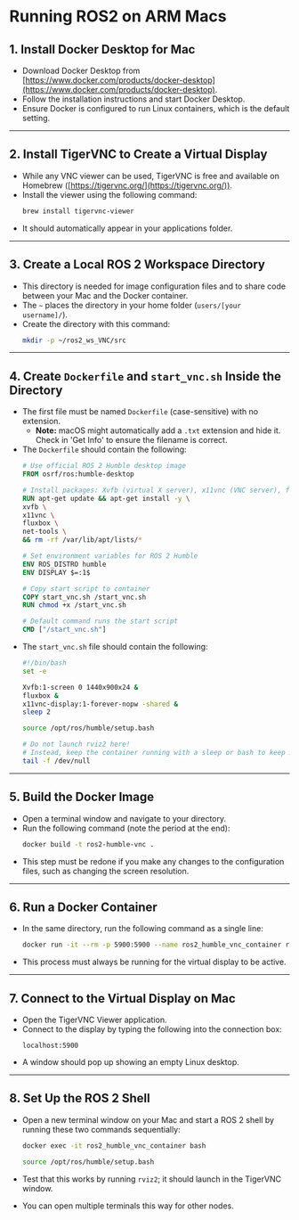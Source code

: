 # Running ROS2 on ARM Macs

## 1. Install Docker Desktop for Mac
* Download Docker Desktop from [https://www.docker.com/products/docker-desktop](https://www.docker.com/products/docker-desktop).
* Follow the installation instructions and start Docker Desktop.
* Ensure Docker is configured to run Linux containers, which is the default setting.

***

## 2. Install TigerVNC to Create a Virtual Display
* While any VNC viewer can be used, TigerVNC is free and available on Homebrew ([https://tigervnc.org/](https://tigervnc.org/)). 
* Install the viewer using the following command: 
    ```sh
    brew install tigervnc-viewer
    ```
* It should automatically appear in your applications folder. 

***

## 3. Create a Local ROS 2 Workspace Directory
* This directory is needed for image configuration files and to share code between your Mac and the Docker container.
* The `~` places the directory in your home folder (`users/[your username]/`).
* Create the directory with this command: 
    ```sh
    mkdir -p ~/ros2_ws_VNC/src
    ```

***

## 4. Create `Dockerfile` and `start_vnc.sh` Inside the Directory
* The first file must be named `Dockerfile` (case-sensitive) with no extension. 
    * **Note:** macOS might automatically add a `.txt` extension and hide it. Check in 'Get Info' to ensure the filename is correct. 
* The `Dockerfile` should contain the following: 
    ```dockerfile
    # Use official ROS 2 Humble desktop image
    FROM osrf/ros:humble-desktop
    
    # Install packages: Xvfb (virtual X server), x11vnc (VNC server), fluxbox (lightweight window manager), net-tools (optional for debugging)
    RUN apt-get update && apt-get install -y \
    xvfb \
    x11vnc \
    fluxbox \
    net-tools \
    && rm -rf /var/lib/apt/lists/*
    
    # Set environment variables for ROS 2 Humble
    ENV ROS_DISTRO humble
    ENV DISPLAY $=:1$
    
    # Copy start script to container
    COPY start_vnc.sh /start_vnc.sh
    RUN chmod +x /start_vnc.sh
    
    # Default command runs the start script
    CMD ["/start_vnc.sh"]
    ```
* The `start_vnc.sh` file should contain the following:
    ```bash
    #!/bin/bash
    set -e
    
    Xvfb:1-screen 0 1440x900x24 &
    fluxbox &
    x11vnc-display:1-forever-nopw -shared &
    sleep 2
    
    source /opt/ros/humble/setup.bash
    
    # Do not launch rviz2 here!
    # Instead, keep the container running with a sleep or bash to keep X and VNC alive.
    tail -f /dev/null
    ```

***

## 5. Build the Docker Image
* Open a terminal window and navigate to your directory. 
* Run the following command (note the period at the end): 
    ```sh
    docker build -t ros2-humble-vnc .
    ```
* This step must be redone if you make any changes to the configuration files, such as changing the screen resolution. 

***

## 6. Run a Docker Container
* In the same directory, run the following command as a single line: 
    ```sh
    docker run -it --rm -p 5900:5900 --name ros2_humble_vnc_container ros2-humble-vnc
    ```
* This process must always be running for the virtual display to be active.

***

## 7. Connect to the Virtual Display on Mac
* Open the TigerVNC Viewer application. 
* Connect to the display by typing the following into the connection box: 
    ```
    localhost:5900
    ```
* A window should pop up showing an empty Linux desktop. 

***

## 8. Set Up the ROS 2 Shell
* Open a new terminal window on your Mac and start a ROS 2 shell by running these two commands sequentially: 
    ```sh
    docker exec -it ros2_humble_vnc_container bash
    ```
    ```sh
    source /opt/ros/humble/setup.bash
    ```
   
* Test that this works by running `rviz2`; it should launch in the TigerVNC window.
* You can open multiple terminals this way for other nodes. 